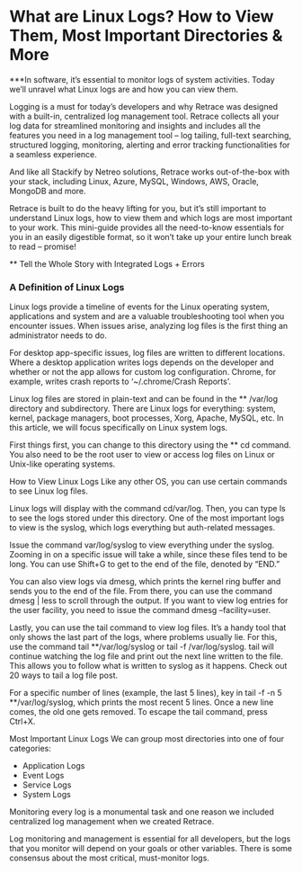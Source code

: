 # What are Linux Logs? How to View Them, Most Important Directories & More

***In software, it’s essential to monitor logs of system activities. Today we’ll unravel what Linux logs are and how you can view them.

Logging is a must for today’s developers and why Retrace was designed with a built-in, centralized log management tool. Retrace collects all your log data for streamlined monitoring and insights and includes all the features you need in a log management tool – log tailing, full-text searching, structured logging, monitoring, alerting and error tracking functionalities for a seamless experience.

 And like all Stackify by Netreo solutions, Retrace works out-of-the-box with your stack, including Linux, Azure, MySQL, Windows, AWS, Oracle, MongoDB and more.

Retrace is built to do the heavy lifting for you, but it’s still important to understand Linux logs, how to view them and which logs are most important to your work. This mini-guide provides all the need-to-know essentials for you in an easily digestible format, so it won’t take up your entire lunch break to read – promise!

** Tell the Whole Story with Integrated Logs + Errors
### A Definition of Linux Logs
Linux logs provide a timeline of events for the Linux operating system, applications and system and are a valuable troubleshooting tool when you encounter issues. When issues arise, analyzing log files is the first thing an administrator needs to do.

For desktop app-specific issues, log files are written to different locations. Where a desktop application writes logs depends on the developer and whether or not the app allows for custom log configuration. Chrome, for example, writes crash reports to ‘~/.chrome/Crash Reports’.

Linux log files are stored in plain-text and can be found in the ** /var/log directory and subdirectory. There are Linux logs for everything: system, kernel, package managers, boot processes, Xorg, Apache, MySQL, etc. In this article, we will focus specifically on Linux system logs.

First things first, you can change to this directory using the ** cd command. You also need to be the root user to view or access log files on Linux or Unix-like operating systems.

How to View Linux Logs
Like any other OS, you can use certain commands to see Linux log files.

Linux logs will display with the command cd/var/log. Then, you can type ls to see the logs stored under this directory. One of the most important logs to view is the syslog, which logs everything but auth-related messages.

Issue the command var/log/syslog to view everything under the syslog. Zooming in on a specific issue will take a while, since these files tend to be long. You can use Shift+G to get to the end of the file, denoted by “END.”

You can also view logs via dmesg, which prints the kernel ring buffer and sends you to the end of the file. From there, you can use the command dmesg | less to scroll through the output. If you want to view log entries for the user facility, you need to issue the command dmesg –facility=user.

Lastly, you can use the tail command to view log files. It’s a handy tool that only shows the last part of the logs, where problems usually lie. For this, use the command tail **/var/log/syslog or tail -f /var/log/syslog. tail will continue watching the log file and print out the next line written to the file. This allows you to follow what is written to syslog as it happens. Check out 20 ways to tail a log file post.

For a specific number of lines (example, the last 5 lines), key in tail -f -n 5 **/var/log/syslog, which prints the most recent 5 lines. Once a new line comes, the old one gets removed. To escape the tail command, press Ctrl+X.

Most Important Linux Logs
We can group most directories into one of four categories:

* Application Logs
* Event Logs
* Service Logs
* System Logs

Monitoring every log is a monumental task and one reason we included centralized log management when we created Retrace. 

Log monitoring and management is essential for all developers, but the logs that you monitor will depend on your goals or other variables. There is some consensus about the most critical, must-monitor logs.


